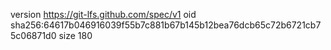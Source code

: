 version https://git-lfs.github.com/spec/v1
oid sha256:64617b046916039f55b7c881b67b145b12bea76dcb65c72b6721cb75c06871d0
size 180
